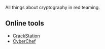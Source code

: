 All things about cryptography in red teaming.

## Online tools

- [CrackStation](https://crackstation.net/)
- [CyberChef](https://gchq.github.io/CyberChef/)